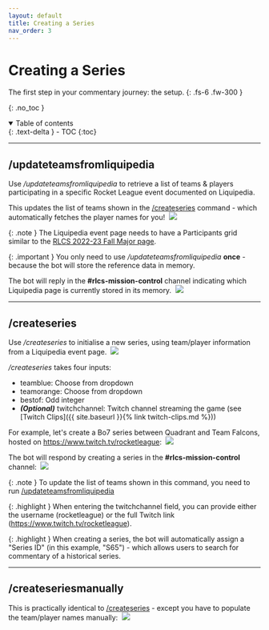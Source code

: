 ```yaml
---
layout: default
title: Creating a Series
nav_order: 3
---
```


# Creating a Series

The first step in your commentary journey: the setup.
{: .fs-6 .fw-300 }

{: .no_toc }

<details open markdown="block">
  <summary>
    Table of contents
  </summary>
  {: .text-delta }
- TOC
{:toc}
</details>

---

## /updateteamsfromliquipedia

Use _/updateteamsfromliquipedia_ to retrieve a list of teams & players participating in a specific
Rocket League event documented on Liquipedia.

This updates the list of teams shown in the [/createseries](#/createseries) command - which 
automatically fetches the player names for you!
![]() <img src="https://user-images.githubusercontent.com/49768006/209707022-44991128-b787-4acd-a5c2-5fdf7b07146b.png">

{: .note }
The Liquipedia event page needs to have a Participants grid similar to the 
[RLCS 2022-23 Fall Major page](https://liquipedia.net/rocketleague/Rocket_League_Championship_Series/2022-23/Fall#Participants).

{: .important }
You only need to use _/updateteamsfromliquipedia_ **once** - because the
bot will store the reference data in memory.

The bot will reply in the **#rlcs-mission-control** channel indicating which 
Liquipedia page is currently stored in its memory.
![]() <img src="https://user-images.githubusercontent.com/49768006/209708413-d0d33dce-4bb9-46b4-b38f-adcac9afd9f3.png">

---

## /createseries

Use _/createseries_ to initialise a new series, using team/player information
from a Liquipedia event page.
![]() <img src="https://user-images.githubusercontent.com/49768006/209708898-6e1cecfd-ee9c-47a7-a363-66ed73fada27.png">

_/createseries_ takes four inputs:

- teamblue: Choose from dropdown
- teamorange: Choose from dropdown
- bestof: Odd integer
- _**(Optional)**_ twitchchannel: Twitch channel streaming the game 
(see [Twitch Clips]({{ site.baseurl }}{% link twitch-clips.md %}))

For example, let's create a Bo7 series between Quadrant and Team Falcons,
hosted on https://www.twitch.tv/rocketleague:
![]() <img src="https://user-images.githubusercontent.com/49768006/209709334-b62cf069-69f4-4a87-bb80-86d0161605ef.png">

The bot will respond by creating a series in the **#rlcs-mission-control** channel:
![]() <img src="https://user-images.githubusercontent.com/49768006/209709778-df2d1e16-b957-4cd8-b3ac-324f78b233af.png">

{: .note }
To update the list of teams shown in this command, you need to run
[/updateteamsfromliquipedia](#/updateteamsfromliquipedia)

{: .highlight }
When entering the twitchchannel field, you can provide either the username (rocketleague)
or the full Twitch link (https://www.twitch.tv/rocketleague).

{: .highlight }
When creating a series, the bot will automatically assign a "Series ID"
(in this example, "S65") - which allows users to search
for commentary of a historical series.

---

## /createseriesmanually

This is practically identical to [/createseries](#/createseries) - except
you have to populate the team/player names manually:
![]() <img src="https://user-images.githubusercontent.com/49768006/209710542-11c87ac1-f620-437e-a95b-c834029f7fe0.png">

